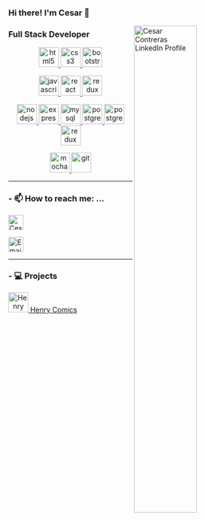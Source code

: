 ### Hi there! I'm Cesar 👋

    
   <img src="https://user-images.githubusercontent.com/67916064/99156868-3bd0da80-26a3-11eb-8d30-a83f596c9c65.jpg" alt="Cesar Contreras LinkedIn Profile" width="50%" align="right">     
 

### Full Stack Developer 
<p width='50%' align="center"> 
   <a href="https://www.w3.org/html/" target="_blank"> <img src="https://devicons.github.io/devicon/devicon.git/icons/html5/html5-original-wordmark.svg" alt="html5"             width="40" height="40"/> </a>   
   <a href="https://www.w3schools.com/css/" target="_blank"> <img src="https://devicons.github.io/devicon/devicon.git/icons/css3/css3-original-wordmark.svg" alt="css3"         width="40" height="40"/> </a>
   <a href="https://getbootstrap.com" target="_blank"> <img src="https://devicons.github.io/devicon/devicon.git/icons/bootstrap/bootstrap-plain.svg" alt="bootstrap"             width="40" height="40"/> </a>
 </p>
 <p align="center">
   <a href="https://developer.mozilla.org/en-US/docs/Web/JavaScript" target="_blank">
      <img src="https://devicons.github.io/devicon/devicon.git/icons/javascript/javascript-original.svg" alt="javascript" width="40" height="40"/> </a>
   <a href="https://reactjs.org/" target="_blank"> <img src="https://devicons.github.io/devicon/devicon.git/icons/react/react-original-wordmark.svg" alt="react"                 width="40" height="40"/> </a>
   <a href="https://redux.js.org" target="_blank"> <img src="https://devicons.github.io/devicon/devicon.git/icons/redux/redux-original.svg" alt="redux" width="40" height="40"/> </a>  
 </p>
 <p align="center">    
   <a href="https://nodejs.org" target="_blank"> <img src="https://devicon.dev/devicon.git/icons/nodejs/nodejs-plain-wordmark.svg" alt="nodejs"               width="40" height="40"/> </a>
   <a href="https://expressjs.com" target="_blank"> <img src="https://devicons.github.io/devicon/devicon.git/icons/express/express-original-wordmark.svg" alt="express"         width="40" height="40"/> </a>
   <a href="https://www.mysql.com/" target="_blank"> <img src="https://devicons.github.io/devicon/devicon.git/icons/mysql/mysql-original-wordmark.svg" alt="mysql"               width="40" height="40"/> </a>
   <a href="https://www.postgresql.org" target="_blank"> <img src="https://devicons.github.io/devicon/devicon.git/icons/postgresql/postgresql-original-wordmark.svg"             alt="postgresql" width="40" height="40"/> </a>
   <a href="https://sequelize.org" target="_blank"> <img src="https://devicon.dev/devicon.git/icons/sequelize/sequelize-original.svg" alt="postgresql" width="40"               height="40"/> </a>  
   <a href="https://www.mongodb.com/" target="_blank"> <img src="https://devicon.dev/devicon.git/icons/mongodb/mongodb-original-wordmark.svg" alt="redux" width="40"             height="40"/> </a>
 </p>
 <p align="center">
   <a href="https://mochajs.org" target="_blank"> <img src="https://www.vectorlogo.zone/logos/mochajs/mochajs-icon.svg" alt="mocha" width="40" height="40"/> </a>
   <a href="https://git-scm.com/" target="_blank"> <img src="https://www.vectorlogo.zone/logos/git-scm/git-scm-icon.svg" alt="git" width="40" height="40"/> </a> 
</p> 
  
  ******
### - 📫 How to reach me: ...
   <p>
      <a href="https://www.linkedin.com/in/contreras-cesar-alejandro/">
         <img src="https://www.vectorlogo.zone/logos/linkedin/linkedin-icon.svg" alt="Cesar Contreras LinkedIn Profile" height="30" width="30">
      </a>
   </p>  
   <p>
      <a href="mailto:contreras.cesar.al@gmail.com">
         <img alt="Email" src="https://www.vectorlogo.zone/logos/gmail/gmail-icon.svg" height="30" width="30"/>
      </a>  
   </p>
   
  ******
### - :computer: Projects

<p>
   <a align='center' href="https://github.com/cescontreras/Henry-Comics">
      <img src="https://user-images.githubusercontent.com/67916064/99161386-9896ba00-26d0-11eb-9d1c-3b9f0a3cc4fe.png" alt="Henry Comics Repo"                                    height="40" width="40">
      <label>  Henry Comics </label>
   </a>
</p>


<!--
**cescontreras/cescontreras** is a ✨ _special_ ✨ repository because its `README.md` (this file) appears on your GitHub profile.

Here are some ideas to get you started:

- 🔭 I’m currently working on ...
- 🌱 I’m currently learning ...
- 👯 I’m looking to collaborate on ...
- 🤔 I’m looking for help with ...
- 💬 Ask me about ...
 ![Hipster-Developer-Dice-1024x640](https://user-images.githubusercontent.com/67916064/99156868-3bd0da80-26a3-11eb-8d30-a83f596c9c65.jpg)
- 😄 Pronouns: ...
- ⚡ Fun fact: ...
-->
